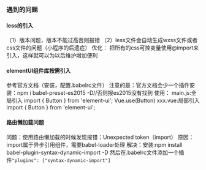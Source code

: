 ### 遇到的问题
#### less的引入
（1）版本问题，版本不能过高否则报错
（2）less文件会自动生成wxss文件或者css文件的问题（小程序的后遗症）
优化：
把所有的css可控变量使用@import来引入，这样就可以为以后维护增加便利


#### elementUI组件库按需引入
参考官方文档（安装，配置.babelrc文件）
注意的是：官方文档会少一个插件安装：npm i babel-preset-es2015 -D//否则报es2015没有找到
使用：
main.js:全局引入
import { Button } from 'element-ui';
Vue.use(Button)
xxx.vue:局部引入
import { Button } from 'element-ui';




#### 路由懒加载问题
问题：使用路由懒加载的时候发现报错：Unexpected token（import）
原因：import属于异步引用组件，需要babel-loader处理
解决：安装:npm install babel-plugin-syntax-dynamic-import -D
      然后在.babelrc文件添加一个插件`"plugins": ["syntax-dynamic-import"]`



